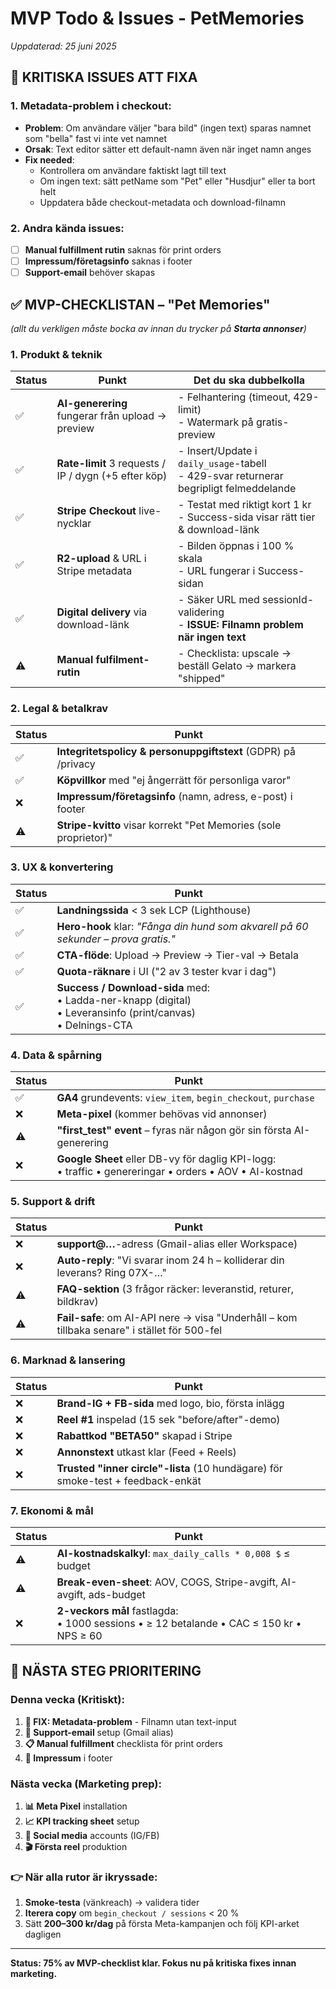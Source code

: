 # MVP Todo & Issues - PetMemories
*Uppdaterad: 25 juni 2025*

## 🚨 KRITISKA ISSUES ATT FIXA

### **1. Metadata-problem i checkout:**
- **Problem**: Om användare väljer "bara bild" (ingen text) sparas namnet som "bella" fast vi inte vet namnet
- **Orsak**: Text editor sätter ett default-namn även när inget namn anges
- **Fix needed**: 
  - Kontrollera om användare faktiskt lagt till text
  - Om ingen text: sätt petName som "Pet" eller "Husdjur" eller ta bort helt
  - Uppdatera både checkout-metadata och download-filnamn

### **2. Andra kända issues:**
- [ ] **Manual fulfillment rutin** saknas för print orders
- [ ] **Impressum/företagsinfo** saknas i footer
- [ ] **Support-email** behöver skapas

## ✅ MVP-CHECKLISTAN – "Pet Memories"
*(allt du verkligen måste bocka av innan du trycker på **Starta annonser**)*

### **1. Produkt & teknik**
| Status | Punkt | Det du ska dubbelkolla |
|--------|-------|------------------------|
| ✅ | **AI-generering** fungerar från upload → preview | - Felhantering (timeout, 429-limit)<br>- Watermark på gratis-preview |
| ✅ | **Rate-limit** 3 requests / IP / dygn (+5 efter köp) | - Insert/Update i `daily_usage`-tabell<br>- 429-svar returnerar begripligt felmeddelande |
| ✅ | **Stripe Checkout** live-nycklar | - Testat med riktigt kort 1 kr<br>- Success-sida visar rätt tier & download-länk |
| ✅ | **R2-upload** & URL i Stripe metadata | - Bilden öppnas i 100 % skala<br>- URL fungerar i Success-sidan |
| ✅ | **Digital delivery** via download-länk | - Säker URL med sessionId-validering<br>- **ISSUE: Filnamn problem när ingen text** |
| ⚠️ | **Manual fulfilment-rutin** | - Checklista: upscale → beställ Gelato → markera "shipped" |

### **2. Legal & betalkrav**
| Status | Punkt |
|--------|-------|
| ✅ | **Integritetspolicy & personuppgiftstext** (GDPR) på /privacy |
| ✅ | **Köpvillkor** med "ej ångerrätt för personliga varor" |
| ❌ | **Impressum/företagsinfo** (namn, adress, e-post) i footer |
| ⚠️ | **Stripe-kvitto** visar korrekt "Pet Memories (sole proprietor)" |

### **3. UX & konvertering**
| Status | Punkt |
|--------|-------|
| ✅ | **Landningssida** < 3 sek LCP (Lighthouse) |
| ✅ | **Hero-hook** klar: *"Fånga din hund som akvarell på 60 sekunder – prova gratis."* |
| ✅ | **CTA-flöde**: Upload → Preview → Tier-val → Betala |
| ✅ | **Quota-räknare** i UI ("2 av 3 tester kvar i dag") |
| ✅ | **Success / Download-sida** med:<br>• Ladda-ner-knapp (digital)<br>• Leveransinfo (print/canvas)<br>• Delnings-CTA |

### **4. Data & spårning**
| Status | Punkt |
|--------|-------|
| ✅ | **GA4** grundevents: `view_item`, `begin_checkout`, `purchase` |
| ❌ | **Meta-pixel** (kommer behövas vid annonser) |
| ⚠️ | **"first_test" event** – fyras när någon gör sin första AI-generering |
| ❌ | **Google Sheet** eller DB-vy för daglig KPI-logg:<br>• traffic • genereringar • orders • AOV • AI-kostnad |

### **5. Support & drift**
| Status | Punkt |
|--------|-------|
| ❌ | **support@…**-adress (Gmail-alias eller Workspace) |
| ❌ | **Auto-reply**: "Vi svarar inom 24 h – kolliderar din leverans? Ring 07X-…" |
| ⚠️ | **FAQ-sektion** (3 frågor räcker: leveranstid, returer, bildkrav) |
| ⚠️ | **Fail-safe**: om AI-API nere → visa "Underhåll – kom tillbaka senare" i stället för 500-fel |

### **6. Marknad & lansering**
| Status | Punkt |
|--------|-------|
| ❌ | **Brand-IG + FB-sida** med logo, bio, första inlägg |
| ❌ | **Reel #1** inspelad (15 sek "before/after"-demo) |
| ❌ | **Rabattkod "BETA50"** skapad i Stripe |
| ❌ | **Annonstext** utkast klar (Feed + Reels) |
| ❌ | **Trusted "inner circle"-lista** (10 hundägare) för smoke-test + feedback-enkät |

### **7. Ekonomi & mål**
| Status | Punkt |
|--------|-------|
| ⚠️ | **AI-kostnadskalkyl**: `max_daily_calls * 0,008 $` ≤ budget |
| ⚠️ | **Break-even-sheet**: AOV, COGS, Stripe-avgift, AI-avgift, ads-budget |
| ❌ | **2-veckors mål** fastlagda:<br>• 1000 sessions • ≥ 12 betalande • CAC ≤ 150 kr • NPS ≥ 60 |

## 🔧 NÄSTA STEG PRIORITERING

### **Denna vecka (Kritiskt):**
1. **🚨 FIX: Metadata-problem** - Filnamn utan text-input
2. **📧 Support-email** setup (Gmail alias)
3. **📋 Manual fulfillment** checklista för print orders
4. **🏢 Impressum** i footer

### **Nästa vecka (Marketing prep):**
1. **📊 Meta Pixel** installation
2. **📈 KPI tracking sheet** setup
3. **📱 Social media** accounts (IG/FB)
4. **🎬 Första reel** produktion

### **👉 När alla rutor är ikryssade:**
1. **Smoke-testa** (vänkreach) → validera tider
2. **Iterera copy** om `begin_checkout / sessions` < 20 %
3. Sätt **200–300 kr/dag** på första Meta-kampanjen och följ KPI-arket dagligen

---

**Status: 75% av MVP-checklist klar. Fokus nu på kritiska fixes innan marketing.**